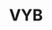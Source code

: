 ---
ee_id: '4484'
site: '1'
type: '2'
long_id: 2019-042 VYB
url: 2019-042-vyb
title: VYB
year: '2019'
medium: IQDemy Premium UV ink on IKEA LINNMON table tops
commission:
dims: 118 x 59
pitch:
ps:
live_url:
related:
youtube:
imgs: vyb-2019-042-db---oTXc.jpg
subheading:
display_year: '2019'
download:
add_credit:
add_credits:
related_code:
layout: things-i-made
---